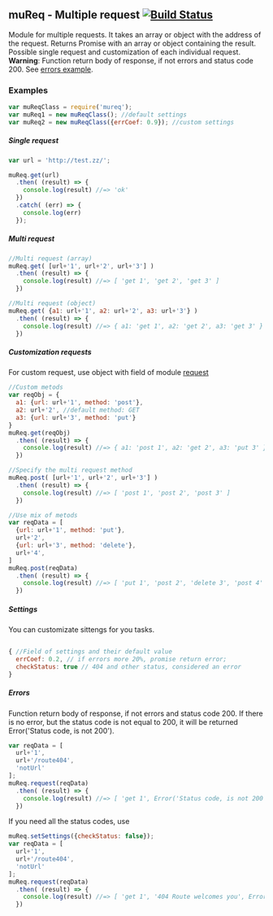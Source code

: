 ## muReq - Multiple request [![Build Status](https://travis-ci.org/DarkScorpion/muReq.svg?branch=dev)](https://travis-ci.org/DarkScorpion/muReq)

Module for multiple requests. It takes an array or object with the address of the request. Returns Promise with an array or object containing the result. Possible single request and customization of each individual request.  
**Warning**: Function return body of response, if not errors and status code 200. See [errors example](#errors).

### Examples
```js
var muReqClass = require('mureq');
var muReq1 = new muReqClass(); //default settings
var muReq2 = new muReqClass({errCoef: 0.9}); //custom settings
```

##### Single request
```js
var url = 'http://test.zz/';

muReq.get(url)
  .then( (result) => {
    console.log(result) //=> 'ok'
  })
  .catch( (err) => {
    console.log(err)
  });
```

##### Multi request
```js
//Multi request (array)
muReq.get( [url+'1', url+'2', url+'3'] )
  .then( (result) => {
    console.log(result) //=> [ 'get 1', 'get 2', 'get 3' ]
  })

//Multi request (object)
muReq.get( {a1: url+'1', a2: url+'2', a3: url+'3'} )
  .then( (result) => {
    console.log(result) //=> { a1: 'get 1', a2: 'get 2', a3: 'get 3' }
  })
```

##### Customization requests
For custom request, use object with field of module [request](https://www.npmjs.com/package/request)
```js
//Custom metods
var reqObj = {
  a1: {url: url+'1', method: 'post'},
  a2: url+'2', //default method: GET
  a3: {url: url+'3', method: 'put'}
}
muReq.get(reqObj)
  .then( (result) => {
    console.log(result) //=> { a1: 'post 1', a2: 'get 2', a3: 'put 3' }
  })

//Specify the multi request method
muReq.post( [url+'1', url+'2', url+'3'] )
  .then( (result) => {
    console.log(result) //=> [ 'post 1', 'post 2', 'post 3' ]
  })

//Use mix of metods
var reqData = [
  {url: url+'1', method: 'put'},
  url+'2',
  {url: url+'3', method: 'delete'},
  url+'4',
]
muReq.post(reqData)
  .then( (result) => {
    console.log(result) //=> [ 'put 1', 'post 2', 'delete 3', 'post 4' ]
  })
```
##### Settings
You can customizate sittengs for you tasks.
```js

{ //Field of settings and their default value
  errCoef: 0.2, // if errors more 20%, promise return error;
  checkStatus: true // 404 and other status, considered an error
}
```

##### Errors
Function return body of response, if not errors and status code 200. If there is no error, but the status code is not equal to 200, it will be returned Error('Status code, is not 200'). 
```js
var reqData = [
  url+'1',
  url+'/route404',
  'notUrl'
];
muReq.request(reqData)
  .then( (result) => {
    console.log(result) //=> [ 'get 1', Error('Status code, is not 200'), Error('Invalid URI "notUrl"') ]
  })
```
If you need all the status codes, use
```js
muReq.setSettings({checkStatus: false});
var reqData = [
  url+'1',
  url+'/route404',
  'notUrl'
];
muReq.request(reqData)
  .then( (result) => {
    console.log(result) //=> [ 'get 1', '404 Route welcomes you', Error('Invalid URI "notUrl"') ]
  })
```
